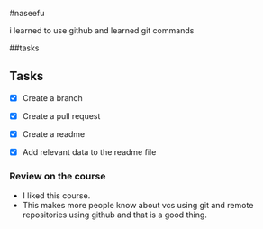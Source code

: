 #naseefu


i learned to use github and learned git commands


##tasks


## Tasks

- [x] Create a branch
- [x] Create a pull request
- [x] Create a readme
- [x] Add relevant data to the readme file


### Review on the course
- I liked this course.
- This makes more people know about vcs using git and remote repositories using github and that is a good thing.